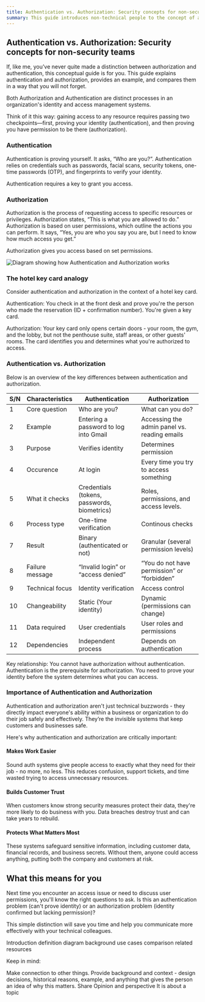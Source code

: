 ```yaml
---
title: Authentication vs. Authorization: Security concepts for non-security teams
summary: This guide introduces non-technical people to the concept of authorization and authentication.
---
```


## Authentication vs. Authorization: Security concepts for non-security teams

If, like me, you’ve never quite made a distinction between authorization and authentication, this conceptual guide is for you. This guide explains authentication and authorization, provides an example, and compares them in a way that you will not forget.

Both Authorization and Authentication are distinct processes in an organization's identity and access management systems. 

Think of it this way: gaining access to any resource requires passing two checkpoints—first, proving your identity (authentication), and then proving you have permission to be there (authorization).

### Authentication

Authentication is proving yourself. It asks, “Who are you?”. Authentication relies on credentials such as passwords, facial scans, security tokens, one-time passwords (OTP), and fingerprints to verify your identity.

Authentication requires a key to grant you access. 


### Authorization

Authorization is the process of requesting access to specific resources or privileges. Authorization states, “This is what you are allowed to do.” Authorization is based on user permissions, which outline the actions you can perform. It says, “Yes, you are who you say you are, but I need to know how much access you get.”

Authorization gives you access based on set permissions. 

![Diagram showing how Authentication and Authorization works](/diagrams/auth-flow.png)

### The hotel key card analogy

Consider authentication and authorization in the context of a hotel key card.

Authentication: You check in at the front desk and prove you're the person who made the reservation (ID + confirmation number). You're given a key card.

Authorization: Your key card only opens certain doors - your room, the gym, and the lobby, but not the penthouse suite, staff areas, or other guests' rooms. The card identifies you and determines what you're authorized to access.

### Authentication vs. Authorization

Below is an overview of the key differences between authentication and authorization.

| S/N  | Characteristics | Authentication | Authorization |
| ---- | --------------- | -------------- | ------------- |
| 1 | Core question | Who are you? | What can you do? |
| 2 | Example | Entering a password to log into Gmail | Accessing the admin panel vs. reading emails |
| 3 | Purpose | Verifies identity | Determines permission |
| 4 | Occurence | At login | Every time you try to access something |
| 5 | What it checks | Credentials (tokens, passwords, biometrics) | Roles, permissions, and access levels. |
| 6 | Process type | One-time verification | Continous checks |
| 7 | Result | Binary (authenticated or not) | Granular (several permission levels) |
| 8 | Failure message | “Invalid login” or “access denied” | “You do not have permission” or “forbidden” |
| 9 | Technical focus | Identity verification | Access control |
| 10 | Changeability | Static (Your identity) | Dynamic (permissions can change) |
| 11 | Data required | User credentials | User roles and permissions |
| 12 | Dependencies | Independent process | Depends on authentication |


Key relationship: You cannot have authorization without authentication. Authentication is the prerequisite for authorization. You need to prove your identity before the system determines what you can access.

### Importance of Authentication and Authorization

Authentication and authorization aren't just technical buzzwords - they directly impact everyone's ability within a business or organization to do their job safely and effectively. They’re the invisible systems that keep customers and businesses safe.

Here's why authentication and authorization are critically important:

#### Makes Work Easier

Sound auth systems give people access to exactly what they need for their job - no more, no less. This reduces confusion, support tickets, and time wasted trying to access unnecessary resources.

#### Builds Customer Trust

When customers know strong security measures protect their data, they're more likely to do business with you. Data breaches destroy trust and can take years to rebuild.

#### Protects What Matters Most

These systems safeguard sensitive information, including customer data, financial records, and business secrets. Without them, anyone could access anything, putting both the company and customers at risk.

## What this means for you 
Next time you encounter an access issue or need to discuss user permissions, you'll know the right questions to ask. Is this an authentication problem (can't prove identity) or an authorization problem (identity confirmed but lacking permission)? 

This simple distinction will save you time and help you communicate more effectively with your technical colleagues.

Introduction
definition
diagram
background
use cases
comparison
related resources


Keep in mind:

Make connection to other things.
Provide background and context - design decisions, historical reasons, example, and anything that gives the person an idea of why this matters.
Share Opinion and perspective
It is about a topic